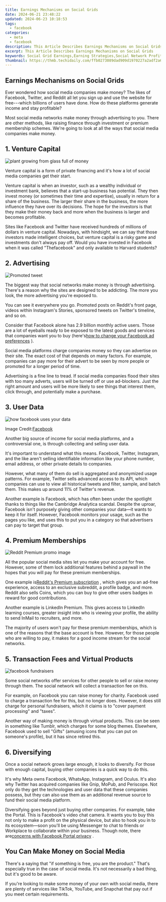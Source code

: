 ```yaml
---
title: Earnings Mechanisms on Social Grids
date: 2024-06-21 23:48:22
updated: 2024-06-23 10:18:53
tags:
  - facebook
categories:
  - meta
  - facebook
description: This Article Describes Earnings Mechanisms on Social Grids
excerpt: This Article Describes Earnings Mechanisms on Social Grids
keywords: Social Grid Earnings,Earning Strategies,Social Network Profit,Online Income Boost,Revenue Social Grids,Profit Maximization,Social Media Money-Making
thumbnail: https://thmb.techidaily.com/ffb0273089dad909d1970227a2adf2a6505fbce5d7b047cb362f211ef1496185.jpg
---
```


## Earnings Mechanisms on Social Grids

 Ever wondered how social media companies make money? The likes of Facebook, Twitter, and Reddit all let you sign up and use the website for free---which billions of users have done. How do these platforms generate income and stay profitable?

 Most social media networks make money through advertising to you. There are other methods, like raising finance through investment or premium membership schemes. We're going to look at all the ways that social media companies make money.

## 1\. Venture Capital

![plant growing from glass full of money](https://static1.makeuseofimages.com/wordpress/wp-content/uploads/2022/04/plant-growing-from-glass-full-of-money.jpg)

 Venture capital is a form of private financing and it's how a lot of social media companies get their start.

 Venture capital is when an investor, such as a wealthy individual or investment bank, believes that a start-up business has potential. They then invest money (or sometimes their time and expertise), usually in return for a share of the business. The larger their share in the business, the more influence they have over its decisions. The hope for the investors is that they make their money back and more when the business is larger and becomes profitable.

 Sites like Facebook and Twitter have received hundreds of millions of dollars in venture capital. Nowadays, with hindsight, we can say that those investors made intelligent choices, but venture capital is a risky game and investments don't always pay off. Would you have invested in Facebook when it was called "Thefacebook" and only available to Harvard students?

## 2\. Advertising

![Promoted tweet](https://static1.makeuseofimages.com/wordpress/wp-content/uploads/2020/06/promoted-tweet-670x418.png)

 The biggest way that social networks make money is through advertising. There's a reason why the sites are designed to be addicting. The more you look, the more advertising you're exposed to.

 You can see it everywhere you go. Promoted posts on Reddit's front page, videos within Instagram's Stories, sponsored tweets on Twitter's timeline, and so on.

 Consider that Facebook alone has 2.9 billion monthly active users. Those are a lot of eyeballs ready to be exposed to the latest goods and services that companies want you to buy (here's[how to change your Facebook ad preferences](https://www.makeuseof.com/tag/how-to-change-facebook-ads/) ).

 Social media platforms charge companies money so they can advertise on their site. The exact cost of that depends on many factors. For example, companies can pay more for their advert to be seen by more people or promoted for a longer period of time.

 Advertising is a fine line to tread. If social media companies flood their sites with too many adverts, users will be turned off or use ad-blockers. Just the right amount and users will be more likely to see things that interest them, click through, and potentially make a purchase.

## 3\. User Data

![how facebook uses your data](https://static1.makeuseofimages.com/wordpress/wp-content/uploads/2022/04/how-facebook-uses-your-data.jpg)

 Image Credit:[Facebook](https://www.facebook.com/about/ads)

 Another big source of income for social media platforms, and a controversial one, is through collecting and selling user data.

 It's important to understand what this means. Facebook, Twitter, Instagram, and the like aren't selling identifiable information like your phone number, email address, or other private details to companies.

 However, what many of them do sell is aggregated and anonymized usage patterns. For example, Twitter sells advanced access to its API, which companies can use to view all historical tweets and filter, sample, and batch them. This makes up around 11% of Twitter's revenue.

 Another example is Facebook, which has often been under the spotlight thanks to things like the Cambridge Analytica scandal. Despite the uproar, Facebook isn't purposely giving other companies your data—it wants to keep it for itself. However, Facebook monitors your usage, such as the pages you like, and uses this to put you in a category so that advertisers can pay to target that group.

## 4\. Premium Memberships

![Reddit Premium promo image](https://static1.makeuseofimages.com/wordpress/wp-content/uploads/2019/06/whats-reddit-premium.jpg)

 All the popular social media sites let you make your account for free. However, some of them lock additional features behind a paywall in the hopes that you will pay for these premium memberships.

 One example is[Reddit's Premium subscription](https://www.makeuseof.com/tag/what-is-reddit-premium/) , which gives you an ad-free experience, access to an exclusive subreddit, a profile badge, and more. Reddit also sells Coins, which you can buy to give other users badges in reward for good contributions.

 Another example is LinkedIn Premium. This gives access to LinkedIn learning courses, greater insight into who is viewing your profile, the ability to send InMail to recruiters, and more.

 The majority of users won't pay for these premium memberships, which is one of the reasons that the base account is free. However, for those people who are willing to pay, it makes for a good income stream for the social networks.

## 5\. Transaction Fees and Virtual Products

![facebook fundraisers](https://static1.makeuseofimages.com/wordpress/wp-content/uploads/2022/04/facebook-fundraisers.jpg)

 Some social networks offer services for other people to sell or raise money through them. The social network will collect a transaction fee on this.

 For example, on Facebook you can raise money for charity. Facebook used to charge a transaction fee for this, but no longer does. However, it does still charge for personal fundraisers, which it claims is to "cover payment processing" and "taxes".

 Another way of making money is through virtual products. This can be seen in something like Tumblr, which charges for some blog themes. Elsewhere, Facebook used to sell "Gifts" (amusing icons that you can put on someone's profile), but it has since retired this.

## 6\. Diversifying

 Once a social network grows large enough, it looks to diversify. For those with enough capital, buying other companies is a quick way to do this.

 It's why Meta owns Facebook, WhatsApp, Instagram, and Oculus. It's also why Twitter has acquired companies like Gnip, MoPub, and Periscope. Not only do they get the technologies and user data that these companies possess, but they can also use them as an additional revenue source to fund their social media platform.

 Diversifying goes beyond just buying other companies. For example, take the Portal. This is Facebook's video chat camera. It wants you to buy this not only to make a profit on the physical device, but also to hook you in to its ecosystem—soon you'll be using Messenger to chat to friends or Workplace to collaborate within your business. Though note, there are[concerns with Facebook Portal privacy](https://www.makeuseof.com/tag/trust-facebook-portal-privacy/) .

## You Can Make Money on Social Media

 There's a saying that "if something is free, you are the product." That's especially true in the case of social media. It's not necessarily a bad thing, but it's good to be aware.

 If you're looking to make some money of your own with social media, there are plenty of services like TikTok, YouTube, and Snapchat that pay out if you meet certain requirements.


<ins class="adsbygoogle"
     style="display:block"
     data-ad-format="autorelaxed"
     data-ad-client="ca-pub-7571918770474297"
     data-ad-slot="1223367746"></ins>



<ins class="adsbygoogle"
     style="display:block"
     data-ad-client="ca-pub-7571918770474297"
     data-ad-slot="8358498916"
     data-ad-format="auto"
     data-full-width-responsive="true"></ins>
